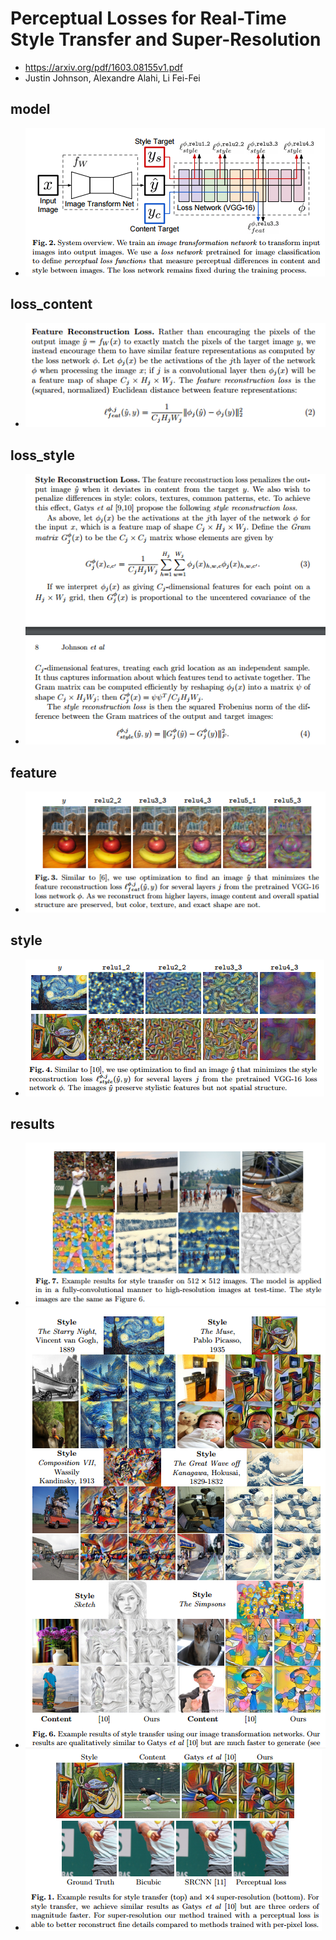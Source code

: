 Perceptual Losses for Real-Time Style Transfer and Super-Resolution
===

- https://arxiv.org/pdf/1603.08155v1.pdf
- Justin Johnson, Alexandre Alahi, Li Fei-Fei

## model
- ![model](model.png)

## loss_content
- ![loss.feature](loss.feature.png)

## loss_style
- ![loss.style](loss.style.png)

## feature
- ![feature](feature.png)

## style
- ![style](style.png)

## results
- ![result.0](result.0.png)
- ![results.1](results.1.png)
- ![result](result.png)
